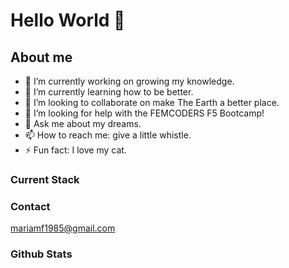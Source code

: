 # Hello World 🖖 


## About me

- 🔭 I’m currently working on growing my knowledge.
- 🌱 I’m currently learning how to be better.
- 👯 I’m looking to collaborate on make The Earth a better place.
- 🤔 I’m looking for help with the FEMCODERS F5 Bootcamp!
- 💬 Ask me about my dreams.
- 📫 How to reach me: give a little whistle.
- ⚡ Fun fact: I love my cat.

### Current Stack

### Contact

mariamf1985@gmail.com

### Github Stats
